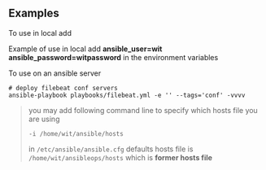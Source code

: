 ## Examples

To use in local add 

Example of use in local add **ansible_user=wit ansible_password=witpassword** in the environment variables

To use on an ansible server
```
# deploy filebeat conf servers
ansible-playbook playbooks/filebeat.yml -e '' --tags='conf' -vvvv

```

> you may add following command line to specify which hosts file you are using
>```
>-i /home/wit/ansible/hosts
>```
>in `/etc/ansible/ansible.cfg` defaults hosts file is `/home/wit/ansibleops/hosts` which is **former hosts file**